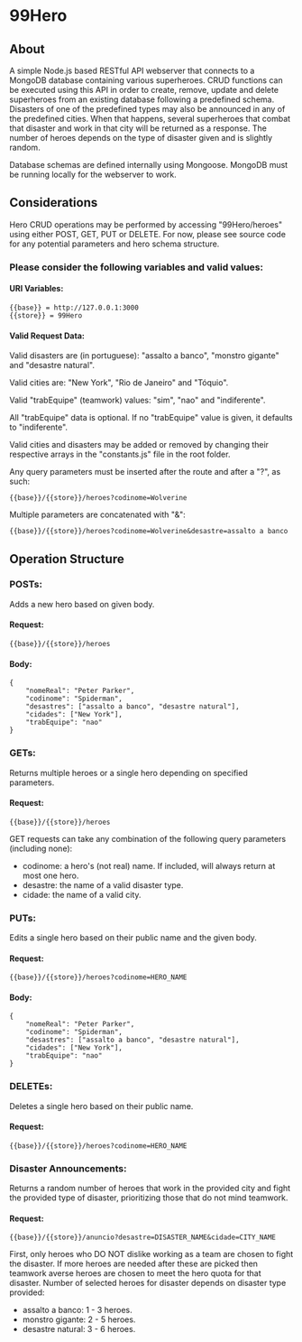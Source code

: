 # 99Hero

## About

A simple Node.js based RESTful API webserver that connects to a MongoDB database containing various superheroes.
CRUD functions can be executed using this API in order to create, remove, update and delete superheroes from an existing database following a predefined schema.
Disasters of one of the predefined types may also be announced in any of the predefined cities. When that happens, several superheroes that combat that disaster and work in that city will be returned as a response. The number of heroes depends on the type of disaster given and is slightly random.

Database schemas are defined internally using Mongoose. MongoDB must be running locally for the webserver to work.

## Considerations

Hero CRUD operations may be performed by accessing "99Hero/heroes" using either POST, GET, PUT or DELETE.
For now, please see source code for any potential parameters and hero schema structure.

### Please consider the following variables and valid values:

#### URI Variables:

```
{{base}} = http://127.0.0.1:3000
{{store}} = 99Hero
```

#### Valid Request Data:

Valid disasters are (in portuguese): "assalto a banco", "monstro gigante" and "desastre natural".

Valid cities are: "New York", "Rio de Janeiro" and "Tóquio".

Valid "trabEquipe" (teamwork) values: "sim", "nao" and "indiferente".

All "trabEquipe" data is optional. If no "trabEquipe" value is given, it defaults to "indiferente".

Valid cities and disasters may be added or removed by changing their respective arrays in the "constants.js" file in the root folder.

Any query parameters must be inserted after the route and after a "?", as such:
```
{{base}}/{{store}}/heroes?codinome=Wolverine
```

Multiple parameters are concatenated with "&":
```
{{base}}/{{store}}/heroes?codinome=Wolverine&desastre=assalto a banco
```

## Operation Structure

### POSTs:

Adds a new hero based on given body.

#### Request:

```
{{base}}/{{store}}/heroes
```

#### Body:

```
{
    "nomeReal": "Peter Parker",
    "codinome": "Spiderman",
    "desastres": ["assalto a banco", "desastre natural"],
    "cidades": ["New York"],
    "trabEquipe": "nao"
}
```

### GETs:

Returns multiple heroes or a single hero depending on specified parameters.

#### Request:

```
{{base}}/{{store}}/heroes
```

GET requests can take any combination of the following query parameters (including none):

* codinome: a hero's (not real) name. If included, will always return at most one hero.
* desastre: the name of a valid disaster type.
* cidade: the name of a valid city.

### PUTs:

Edits a single hero based on their public name and the given body.

#### Request:

```
{{base}}/{{store}}/heroes?codinome=HERO_NAME
```

#### Body:

```
{
    "nomeReal": "Peter Parker",
    "codinome": "Spiderman",
    "desastres": ["assalto a banco", "desastre natural"],
    "cidades": ["New York"],
    "trabEquipe": "nao"
}
```
### DELETEs:

Deletes a single hero based on their public name.

#### Request:

```
{{base}}/{{store}}/heroes?codinome=HERO_NAME
```

### Disaster Announcements:

Returns a random number of heroes that work in the provided city and fight the provided type of disaster, prioritizing those that do not mind teamwork.

#### Request:

```
{{base}}/{{store}}/anuncio?desastre=DISASTER_NAME&cidade=CITY_NAME
```
First, only heroes who DO NOT dislike working as a team are chosen to fight the disaster. If more heroes are needed after these are picked then teamwork averse heroes are chosen to meet the hero quota for that disaster.
Number of selected heroes for disaster depends on disaster type provided:
* assalto a banco: 1 - 3 heroes.
* monstro gigante: 2 - 5 heroes.
* desastre natural: 3 - 6 heroes.
